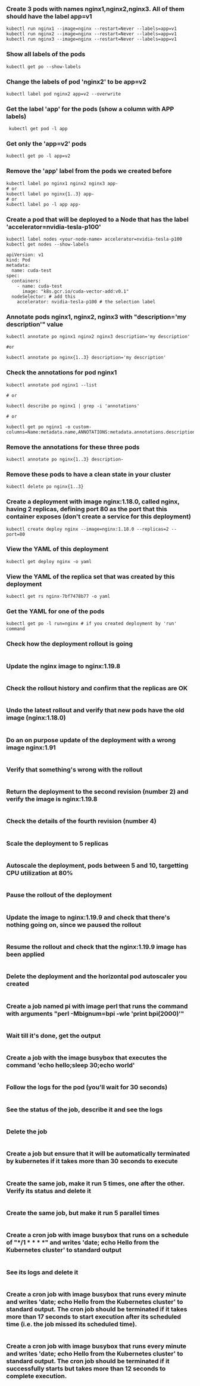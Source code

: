### Create 3 pods with names nginx1,nginx2,nginx3. All of them should have the label app=v1
```
kubectl run nginx1 --image=nginx --restart=Never --labels=app=v1
kubectl run nginx2 --image=nginx --restart=Never --labels=app=v1
kubectl run nginx3 --image=nginx --restart=Never --labels=app=v1

```
### Show all labels of the pods
```
kubectl get po --show-labels

```
### Change the labels of pod 'nginx2' to be app=v2
```
kubectl label pod nginx2 app=v2 --overwrite
```
### Get the label 'app' for the pods (show a column with APP labels)
```
 kubectl get pod -l app
```
### Get only the 'app=v2' pods
```
kubectl get po -l app=v2

```
### Remove the 'app' label from the pods we created before
```
kubectl label po nginx1 nginx2 nginx3 app-
# or
kubectl label po nginx{1..3} app-
# or
kubectl label po -l app app-
```
### Create a pod that will be deployed to a Node that has the label 'accelerator=nvidia-tesla-p100'
```
kubectl label nodes <your-node-name> accelerator=nvidia-tesla-p100
kubectl get nodes --show-labels
```
```
apiVersion: v1
kind: Pod
metadata:
  name: cuda-test
spec:
  containers:
    - name: cuda-test
      image: "k8s.gcr.io/cuda-vector-add:v0.1"
  nodeSelector: # add this
    accelerator: nvidia-tesla-p100 # the selection label
```
### Annotate pods nginx1, nginx2, nginx3 with "description='my description'" value
```
kubectl annotate po nginx1 nginx2 nginx3 description='my description'

#or

kubectl annotate po nginx{1..3} description='my description'
```
### Check the annotations for pod nginx1
```
kubectl annotate pod nginx1 --list
  
# or

kubectl describe po nginx1 | grep -i 'annotations'

# or

kubectl get po nginx1 -o custom-columns=Name:metadata.name,ANNOTATIONS:metadata.annotations.description
```
### Remove the annotations for these three pods
```
kubectl annotate po nginx{1..3} description-

```
### Remove these pods to have a clean state in your cluster
```
kubectl delete po nginx{1..3}

```
### Create a deployment with image nginx:1.18.0, called nginx, having 2 replicas, defining port 80 as the port that this container exposes (don't create a service for this deployment)
```
kubectl create deploy nginx --image=nginx:1.18.0 --replicas=2 --port=80

```
### View the YAML of this deployment
```
kubectl get deploy nginx -o yaml

```
### View the YAML of the replica set that was created by this deployment
```
kubectl get rs nginx-7bf7478b77 -o yaml

```
### Get the YAML for one of the pods
```
kubectl get po -l run=nginx # if you created deployment by 'run' command

```
### Check how the deployment rollout is going
```
```
### Update the nginx image to nginx:1.19.8
```
```
### Check the rollout history and confirm that the replicas are OK
```
```
### Undo the latest rollout and verify that new pods have the old image (nginx:1.18.0)
```
```
### Do an on purpose update of the deployment with a wrong image nginx:1.91
```
```
### Verify that something's wrong with the rollout
```
```
### Return the deployment to the second revision (number 2) and verify the image is nginx:1.19.8
```
```
### Check the details of the fourth revision (number 4)
```
```
### Scale the deployment to 5 replicas
```
```
### Autoscale the deployment, pods between 5 and 10, targetting CPU utilization at 80%
```
```
### Pause the rollout of the deployment
```
```
### Update the image to nginx:1.19.9 and check that there's nothing going on, since we paused the rollout
```
```
### Resume the rollout and check that the nginx:1.19.9 image has been applied
```
```
### Delete the deployment and the horizontal pod autoscaler you created
```
```
### Create a job named pi with image perl that runs the command with arguments "perl -Mbignum=bpi -wle 'print bpi(2000)'"
```
```
### Wait till it's done, get the output
```
```
### Create a job with the image busybox that executes the command 'echo hello;sleep 30;echo world'
```
```
### Follow the logs for the pod (you'll wait for 30 seconds)
```
```
### See the status of the job, describe it and see the logs
```
```
### Delete the job
```
```
### Create a job but ensure that it will be automatically terminated by kubernetes if it takes more than 30 seconds to execute
```
```
### Create the same job, make it run 5 times, one after the other. Verify its status and delete it
```
```
### Create the same job, but make it run 5 parallel times
```
```
### Create a cron job with image busybox that runs on a schedule of "*/1 * * * *" and writes 'date; echo Hello from the Kubernetes cluster' to standard output
```
```
### See its logs and delete it
```
```
### Create a cron job with image busybox that runs every minute and writes 'date; echo Hello from the Kubernetes cluster' to standard output. The cron job should be terminated if it takes more than 17 seconds to start execution after its scheduled time (i.e. the job missed its scheduled time).
```
```
### Create a cron job with image busybox that runs every minute and writes 'date; echo Hello from the Kubernetes cluster' to standard output. The cron job should be terminated if it successfully starts but takes more than 12 seconds to complete execution.
```
```
